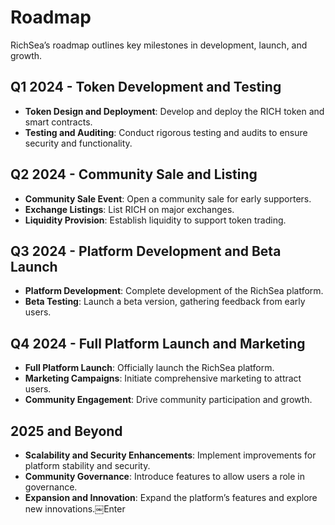 # Roadmap

RichSea’s roadmap outlines key milestones in development, launch, and growth.

## Q1 2024 - Token Development and Testing

- **Token Design and Deployment**: Develop and deploy the RICH token and smart contracts.
- **Testing and Auditing**: Conduct rigorous testing and audits to ensure security and functionality.

## Q2 2024 - Community Sale and Listing

- **Community Sale Event**: Open a community sale for early supporters.
- **Exchange Listings**: List RICH on major exchanges.
- **Liquidity Provision**: Establish liquidity to support token trading.

## Q3 2024 - Platform Development and Beta Launch

- **Platform Development**: Complete development of the RichSea platform.
- **Beta Testing**: Launch a beta version, gathering feedback from early users.

## Q4 2024 - Full Platform Launch and Marketing

- **Full Platform Launch**: Officially launch the RichSea platform.
- **Marketing Campaigns**: Initiate comprehensive marketing to attract users.
- **Community Engagement**: Drive community participation and growth.

## 2025 and Beyond

- **Scalability and Security Enhancements**: Implement improvements for platform stability and security.
- **Community Governance**: Introduce features to allow users a role in governance.
- **Expansion and Innovation**: Expand the platform’s features and explore new innovations.￼Enter
